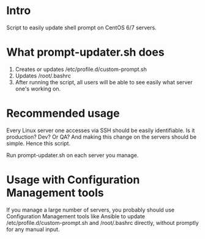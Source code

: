# Intro
Script to easily update shell prompt on CentOS 6/7 servers.

# What prompt-updater.sh does
1. Creates or updates /etc/profile.d/custom-prompt.sh
1. Updates /root/.bashrc
1. After running the script, all users will be able to see easily what server one's working on.

# Recommended usage
Every Linux server one accesses via SSH should be easily identifiable. Is it production? Dev? Or QA? And making this change on the servers should be simple. Hence this script.

Run prompt-updater.sh on each server you manage. 

# Usage with Configuration Management tools
If you manage a large number of servers, you probably should use Configuration Management tools like Ansible to update /etc/profile.d/custom-prompt.sh and /root/.bashrc directly, without promptly for any manual input.
